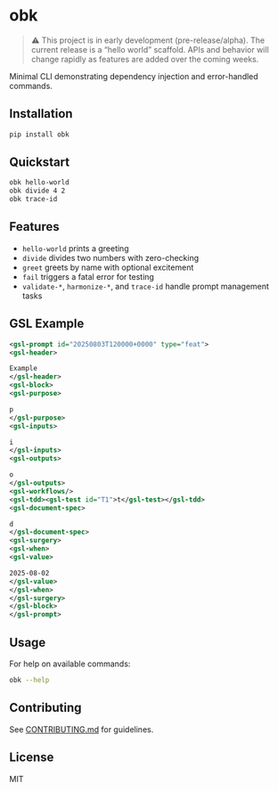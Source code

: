 # obk

> ⚠️ This project is in early development (pre-release/alpha).
> The current release is a “hello world” scaffold. APIs and behavior will change rapidly as features are added over the coming weeks.

Minimal CLI demonstrating dependency injection and error-handled commands.

## Installation

```bash
pip install obk
```

## Quickstart

```bash
obk hello-world
obk divide 4 2
obk trace-id
```

## Features

* `hello-world` prints a greeting
* `divide` divides two numbers with zero-checking
* `greet` greets by name with optional excitement
* `fail` triggers a fatal error for testing
* `validate-*`, `harmonize-*`, and `trace-id` handle prompt management tasks

## GSL Example

```xml
<gsl-prompt id="20250803T120000+0000" type="feat">
<gsl-header>

Example
</gsl-header>
<gsl-block>
<gsl-purpose>

p
</gsl-purpose>
<gsl-inputs>

i
</gsl-inputs>
<gsl-outputs>

o
</gsl-outputs>
<gsl-workflows/>
<gsl-tdd><gsl-test id="T1">t</gsl-test></gsl-tdd>
<gsl-document-spec>

d
</gsl-document-spec>
<gsl-surgery>
<gsl-when>
<gsl-value>

2025-08-02
</gsl-value>
</gsl-when>
</gsl-surgery>
</gsl-block>
</gsl-prompt>
```

## Usage

For help on available commands:

```bash
obk --help
```

## Contributing

See [CONTRIBUTING.md](CONTRIBUTING.md) for guidelines.

## License

MIT
